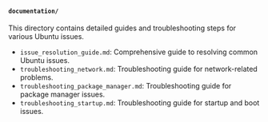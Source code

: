 #### `documentation/`

This directory contains detailed guides and troubleshooting steps for various Ubuntu issues.

- `issue_resolution_guide.md`: Comprehensive guide to resolving common Ubuntu issues.
- `troubleshooting_network.md`: Troubleshooting guide for network-related problems.
- `troubleshooting_package_manager.md`: Troubleshooting guide for package manager issues.
- `troubleshooting_startup.md`: Troubleshooting guide for startup and boot issues.
